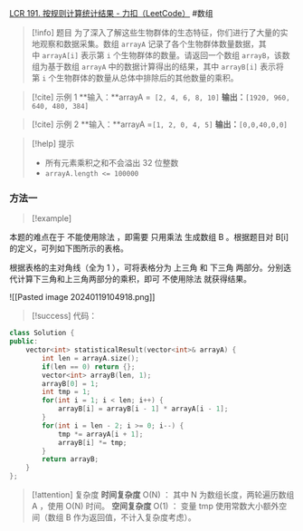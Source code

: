 [LCR 191. 按规则计算统计结果 - 力扣（LeetCode）](https://leetcode.cn/problems/gou-jian-cheng-ji-shu-zu-lcof/description/)
#数组 
> [!info] 题目
> 为了深入了解这些生物群体的生态特征，你们进行了大量的实地观察和数据采集。数组 `arrayA` 记录了各个生物群体数量数据，其中 `arrayA[i]` 表示第 `i` 个生物群体的数量。请返回一个数组 `arrayB`，该数组为基于数组 `arrayA` 中的数据计算得出的结果，其中 `arrayB[i]` 表示将第 `i` 个生物群体的数量从总体中排除后的其他数量的乘积。

> [!cite] 示例 1
> **输入：**arrayA =` [2, 4, 6, 8, 10]`
**输出：**`[1920, 960, 640, 480, 384]`

> [!cite] 示例 2
>  **输入：**arrayA =`[1, 2, 0, 4, 5]`
**输出：**`[0,0,40,0,0]`

> [!help] 提示
> - 所有元素乘积之和不会溢出 32 位整数
> - `arrayA.length <= 100000`
### 方法一
> [!example] 

本题的难点在于 不能使用除法 ，即需要 只用乘法 生成数组 B 。根据题目对 B[i] 的定义，可列如下图所示的表格。

根据表格的主对角线（全为 1 ），可将表格分为 上三角 和 下三角 两部分。分别迭代计算下三角和上三角两部分的乘积，即可 不使用除法 就获得结果。

![[Pasted image 20240119104918.png]]
> [!success] 代码：
```cpp
class Solution {
public:
    vector<int> statisticalResult(vector<int>& arrayA) {
        int len = arrayA.size();
        if(len == 0) return {};
        vector<int> arrayB(len, 1);
        arrayB[0] = 1;
        int tmp = 1;
        for(int i = 1; i < len; i++) {
            arrayB[i] = arrayB[i - 1] * arrayA[i - 1];
        }
        for(int i = len - 2; i >= 0; i--) {
            tmp *= arrayA[i + 1];
            arrayB[i] *= tmp;
        }
        return arrayB;
    }
};
```
> [!attention] 复杂度
> **时间复杂度** O(N) ： 其中 N 为数组长度，两轮遍历数组 A ，使用 O(N) 时间。
**空间复杂度** O(1) ： 变量 tmp 使用常数大小额外空间（数组 B 作为返回值，不计入复杂度考虑）。

